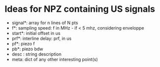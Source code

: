 # Ideas for NPZ containing US signals

* signal*: array for n lines of N pts
* f*: sampling speed: f in MHz - if < 5 mhz, considering enveloppe
* start*: initial offset in us
* prf*: interline delay: prf, in us
* pf*: piezo f
* pb*: piezo bdw
* desc : string description
* meta: dict of any other interesting point(s)

